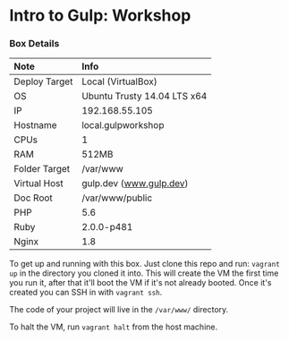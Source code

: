 # Intro to Gulp: Workshop


### Box Details

| Note | Info |
| :--- | :--- |
| Deploy Target | Local (VirtualBox) |
| OS | Ubuntu Trusty 14.04 LTS x64 |
| IP | 192.168.55.105 |
| Hostname | local.gulpworkshop |
| CPUs | 1 |
| RAM | 512MB |
| Folder Target | /var/www |
| Virtual Host | gulp.dev (www.gulp.dev) |
| Doc Root | /var/www/public |
| PHP | 5.6 |
| Ruby | 2.0.0-p481 |
| Nginx | 1.8 |

To get up and running with this box. Just clone this repo and run: `vagrant up` in the directory you cloned it into. This will create the VM the first time you run it, after that it'll boot the VM if it's not already booted. Once it's created you can SSH in with `vagrant ssh`.

The code of your project will live in the `/var/www/` directory.

To halt the VM, run `vagrant halt` from the host machine.